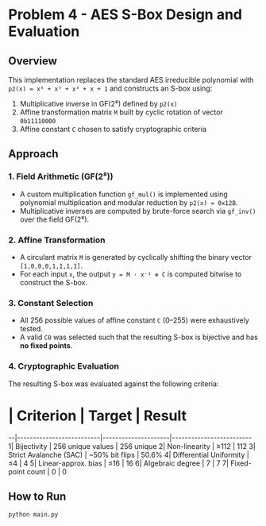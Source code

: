 # Problem 4 - AES S-Box Design and Evaluation

## Overview

This implementation replaces the standard AES irreducible polynomial with `p2(x) = x⁸ + x⁵ + x³ + x + 1` and constructs an S-box using:
1. Multiplicative inverse in GF(2⁸) defined by `p2(x)`
2. Affine transformation matrix `M` built by cyclic rotation of vector `0b11110000`
3. Affine constant `C` chosen to satisfy cryptographic criteria

## Approach

### 1. Field Arithmetic (GF(2⁸))
- A custom multiplication function `gf_mul()` is implemented using polynomial multiplication and modular reduction by `p2(x) = 0x12B`.
- Multiplicative inverses are computed by brute-force search via `gf_inv()` over the field GF(2⁸).

### 2. Affine Transformation
- A circulant matrix `M` is generated by cyclically shifting the binary vector `[1,0,0,0,1,1,1,1]`.
- For each input `x`, the output `y = M · x⁻¹ ⊕ C` is computed bitwise to construct the S-box.

### 3. Constant Selection
- All 256 possible values of affine constant `C` (0–255) were exhaustively tested.
- A valid `C0` was selected such that the resulting S-box is bijective and has **no fixed points**.

### 4. Cryptographic Evaluation
The resulting S-box was evaluated against the following criteria:

# | Criterion                | Target              | Result
--|--------------------------|---------------------|-------------------------
 1| Bijectivity              | 256 unique values   | 256 unique
 2| Non-linearity            | ≥112                | 112
 3| Strict Avalanche (SAC)   | ~50% bit flips      | 50.6%
 4| Differential Uniformity  | ≤4                  | 4
 5| Linear-approx. bias      | ≤16                 | 16
 6| Algebraic degree         | 7                   | 7
 7| Fixed-point count        | 0                   | 0
## How to Run

```bash
python main.py
